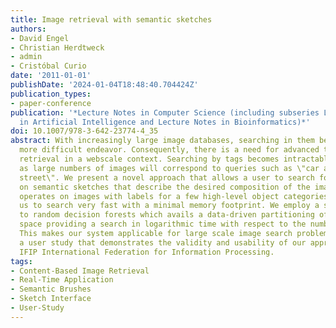 ```yaml
---
title: Image retrieval with semantic sketches
authors:
- David Engel
- Christian Herdtweck
- admin
- Cristóbal Curio
date: '2011-01-01'
publishDate: '2024-01-04T18:48:40.704424Z'
publication_types:
- paper-conference
publication: '*Lecture Notes in Computer Science (including subseries Lecture Notes
  in Artificial Intelligence and Lecture Notes in Bioinformatics)*'
doi: 10.1007/978-3-642-23774-4_35
abstract: With increasingly large image databases, searching in them becomes an ever
  more difficult endeavor. Consequently, there is a need for advanced tools for image
  retrieval in a webscale context. Searching by tags becomes intractable in such scenarios
  as large numbers of images will correspond to queries such as \"car and house and
  street\". We present a novel approach that allows a user to search for images based
  on semantic sketches that describe the desired composition of the image. Our system
  operates on images with labels for a few high-level object categories, allowing
  us to search very fast with a minimal memory footprint. We employ a structure similar
  to random decision forests which avails a data-driven partitioning of the image
  space providing a search in logarithmic time with respect to the number of images.
  This makes our system applicable for large scale image search problems. We performed
  a user study that demonstrates the validity and usability of our approach. © 2011
  IFIP International Federation for Information Processing.
tags:
- Content-Based Image Retrieval
- Real-Time Application
- Semantic Brushes
- Sketch Interface
- User-Study
---
```

